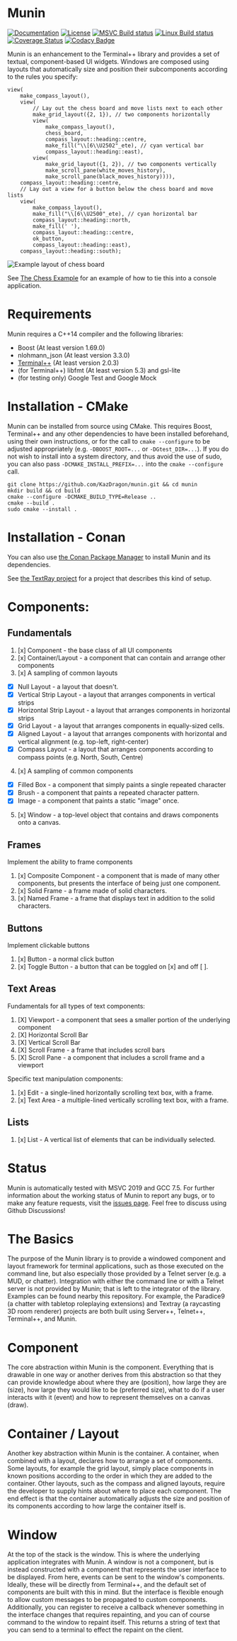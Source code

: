 # Munin

[![Documentation](https://img.shields.io/badge/code-documented-brightgreen.svg?style=flat)](https://kazdragon.github.io/munin/) 
[![License](https://img.shields.io/github/license/KazDragon/munin.svg)](https://en.wikipedia.org/wiki/MIT_License)
[![MSVC Build status](https://ci.appveyor.com/api/projects/status/p7wcwnd4xapnetkl/branch/master?svg=true)](https://ci.appveyor.com/project/KazDragon/munin/branch/master)
[![Linux Build status](https://github.com/KazDragon/munin/workflows/build/badge.svg)](https://github.com/KazDragon/munin/actions?query=event%3Apush) 
[![Coverage Status](https://coveralls.io/repos/github/KazDragon/munin/badge.svg?branch=master)](https://coveralls.io/github/KazDragon/munin?branch=master)
[![Codacy Badge](https://api.codacy.com/project/badge/Grade/cbf22a847dc040b1a9dee8be3eda00d3)](https://www.codacy.com/app/KazDragon/munin?utm_source=github.com&amp;utm_medium=referral&amp;utm_content=KazDragon/munin&amp;utm_campaign=Badge_Grade)

Munin is an enhancement to the Terminal++ library and provides a set of textual, component-based UI widgets.  Windows are composed using layouts that automatically size and position their subcomponents according to the rules you specify:

```
view(
    make_compass_layout(),
    view(
        // Lay out the chess board and move lists next to each other
        make_grid_layout({2, 1}), // two components horizontally
        view(
            make_compass_layout(),
            chess_board,
            compass_layout::heading::centre,
            make_fill("\\[6\\U2502"_ete), // cyan vertical bar
            compass_layout::heading::east),
        view(
            make_grid_layout({1, 2}), // two components vertically
            make_scroll_pane(white_moves_history),
            make_scroll_pane(black_moves_history)))),
    compass_layout::heading::centre,
    // Lay out a view for a button below the chess board and move lists
    view(
        make_compass_layout(),
        make_fill("\\[6\\U2500"_ete), // cyan horizontal bar
        compass_layout::heading::north,
        make_fill(' '),
        compass_layout::heading::centre,
        ok_button,
        compass_layout::heading::east),
    compass_layout::heading::south);
```

![Example layout of chess board](https://github.com/KazDragon/munin/blob/master/examples/chess/img/chess.png)

See [The Chess Example](examples/chess) for an example of how to tie this into a console application.

# Requirements

Munin requires a C++14 compiler and the following libraries:
  * Boost (At least version 1.69.0)
  * nlohmann_json (At least version 3.3.0)
  * [Terminal++](https://github.com/KazDragon/terminalpp) (At least version 2.0.3)
  * (for Terminal++) libfmt (At least version 5.3) and gsl-lite
  * (for testing only) Google Test and Google Mock

# Installation - CMake 

Munin can be installed from source using CMake.  This requires Boost, Terminal++ and any other dependencies to have been installed beforehand, using their own instructions, or for the call to `cmake --configure` to be adjusted appropriately (e.g. `-DBOOST_ROOT=...` or `-DGtest_DIR=...`).  If you do not wish to install into a system directory, and thus avoid the use of sudo, you can also pass `-DCMAKE_INSTALL_PREFIX=...` into the `cmake --configure` call.

    git clone https://github.com/KazDragon/munin.git && cd munin
    mkdir build && cd build
    cmake --configure -DCMAKE_BUILD_TYPE=Release ..
    cmake --build .
    sudo cmake --install .

# Installation - Conan

You can also use [the Conan Package Manager](https://conan.io/) to install Munin and its dependencies.

See [the TextRay project](https://github.com/KazDragon/textray) for a project that describes this kind of setup.

# Components:

## Fundamentals
1. [x] Component - the base class of all UI components
2. [x] Container/Layout - a component that can contain and arrange other components
3. [x] A sampling of common layouts 
 * [x] Null Layout - a layout that doesn't.
 * [x] Vertical Strip Layout - a layout that arranges components in vertical strips
 * [x] Horizontal Strip Layout - a layout that arranges components in horizontal strips
 * [x] Grid Layout - a layout that arranges components in equally-sized cells.
 * [x] Aligned Layout - a layout that arranges components with horizontal and vertical alignment (e.g. top-left, right-center)
 * [x] Compass Layout - a layout that arranges components according to compass points (e.g. North, South, Centre)
4. [x] A sampling of common components
 * [x] Filled Box - a component that simply paints a single repeated character
 * [x] Brush - a component that paints a repeated character pattern.
 * [x] Image - a component that paints a static "image" once.
5. [x] Window - a top-level object that contains and draws components onto a canvas.

 ## Frames
 Implement the ability to frame components
 1. [x] Composite Component - a component that is made of many other components, but presents the interface of being just one component.
 2. [x] Solid Frame - a frame made of solid characters.
 3. [x] Named Frame - a frame that displays text in addition to the solid characters.
 
 ## Buttons
 Implement clickable buttons
 1. [x] Button - a normal click button
 2. [x] Toggle Button - a button that can be toggled on [x] and off [ ].
 
 ## Text Areas
 Fundamentals for all types of text components:
 1. [X] Viewport - a component that sees a smaller portion of the underlying component
 2. [X] Horizontal Scroll Bar
 3. [X] Vertical Scroll Bar
 4. [X] Scroll Frame - a frame that includes scroll bars
 5. [X] Scroll Pane - a component that includes a scroll frame and a viewport
 
 Specific text manipulation components:
 1. [x] Edit - a single-lined horizontally scrolling text box, with a frame.
 2. [x] Text Area - a multiple-lined vertically scrolling text box, with a frame.
 
 ## Lists
 1. [x] List - A vertical list of elements that can be individually selected.

# Status

Munin is automatically tested with MSVC 2019 and GCC 7.5.  For further information about the working status of Munin to report any bugs, or to make any feature requests, visit the [issues page](https://github.com/KazDragon/munin/issues).  Feel free to discuss using Github Discussions!

# The Basics

The purpose of the Munin library is to provide a windowed component and layout framework for terminal applications, such as those executed on the command line, but also especially those provided by a Telnet server (e.g. a MUD, or chatter).  Integration with either the command line or with a Telnet server is not provided by Munin; that is left to the integrator of the library.  Examples can be found nearby this repository.  For example, the Paradice9 (a chatter with tabletop roleplaying extensions) and Textray (a raycasting 3D room renderer) projects are both built using Server++, Telnet++, Terminal++, and Munin.

# Component

The core abstraction within Munin is the component.  Everything that is drawable in one way or another derives from this abstraction so that they can provide knowledge about where they are (position), how large they are (size), how large they would like to be (preferred size), what to do if a user interacts with it (event) and how to represent themselves on a canvas (draw).

# Container / Layout

Another key abstraction within Munin is the container.  A container, when combined with a layout, declares how to arrange a set of components.  Some layouts, for example the grid layout, simply place components in known positions according to the order in which they are added to the container.  Other layouts, such as the compass and aligned layouts, require the developer to supply hints about where to place each component.  The end effect is that the container automatically adjusts the size and position of its components according to how large the container itself is.

# Window

At the top of the stack is the window.  This is where the underlying application integrates with Munin.  A window is not a component, but is instead constructed with a component that represents the user interface to be displayed.  From here, events can be sent to the window's components.  Ideally, these will be directly from Terminal++, and the default set of components are built with this in mind.  But the interface is flexible enough to allow custom messages to be propagated to custom components.  Additionally, you can register to receive a callback whenever something in the interface changes that requires repainting, and you can of course command to the window to repaint itself.  This returns a string of text that you can send to a terminal to effect the repaint on the client.
